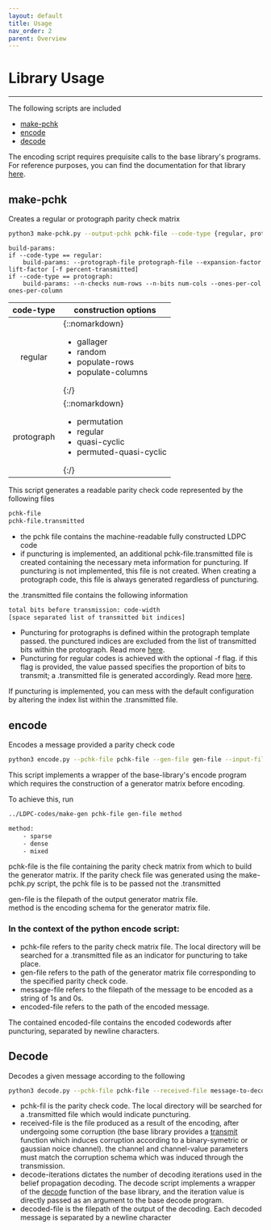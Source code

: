 ```yaml
---
layout: default
title: Usage
nav_order: 2
parent: Overview
---
```


# Library Usage
---

The following scripts are included
* [make-pchk](usage.html#make-pchk)
* [encode](usage.html#encode)
* [decode](usage.html#decode)

The encoding script requires prequisite calls to the base library's programs. For reference purposes, you can find the documentation for that library [here](./LDPC-codes/progs.html).

## make-pchk
Creates a regular or protograph parity check matrix
```sh
python3 make-pchk.py --output-pchk pchk-file --code-type {regular, protograph} --construction construction-option build-params
```
```
build-params:
if --code-type == regular:
    build-params: --protograph-file protograph-file --expansion-factor lift-factor [-f percent-transmitted]
if --code-type == protograph:
    build-params: --n-checks num-rows --n-bits num-cols --ones-per-col ones-per-column
```

| code-type |  construction options |
|:-:|-|
| regular | {::nomarkdown}<ul><li>gallager</li><li>random</li><li>populate-rows</li><li>populate-columns</li></ul>{:/} |
| protograph | {::nomarkdown}<ul><li>permutation</li><li>regular</li><li>quasi-cyclic</li><li>permuted-quasi-cyclic</li></ul>{:/} |

This script generates a readable parity check code represented by the following files
```sh
pchk-file
pchk-file.transmitted
```

* the pchk file contains the machine-readable fully constructed LDPC code
* if puncturing is implemented, an additional pchk-file.transmitted file is created containing the necessary meta information for puncturing. If puncturing is not implemented, this file is not created. When creating a protograph code, this file is always generated regardless of puncturing.

the .transmitted file contains the following information
```sh
total bits before transmission: code-width
[space separated list of transmitted bit indices]
```
* Puncturing for protographs is defined within the protograph template passed. the punctured indices are excluded from the list of transmitted bits within the protograph. Read more [here](TODO).
* Puncturing for regular codes is achieved with the optional -f flag. if this flag is provided, the value passed specifies the proportion of bits to transmit; a .transmitted file is generated accordingly. Read more [here](TODO).

If puncturing is implemented, you can mess with the default configuration by altering the index list within the .transmitted file.


## encode
Encodes a message provided a parity check code
```sh
python3 encode.py --pchk-file pchk-file --gen-file gen-file --input-file message-file --output-file encoded-file 
```
This script implements a wrapper of the base-library's encode program which requires
the construction of a generator matrix before encoding.

To achieve this, run 
```sh
../LDPC-codes/make-gen pchk-file gen-file method
```
```sh
method:
    - sparse
    - dense
    - mixed
```
pchk-file is the file containing the parity check matrix from which to build the generator matrix. If the parity check file was generated using the make-pchk.py script, the pchk file is to be passed not the .transmitted

gen-file is the filepath of the output generator matrix file. <br>
method is the encoding schema for the generator matrix file.

###  In the context of the python encode script:

* pchk-file refers to the parity check matrix file. The local directory will be searched for a .transmitted file as an indicator for puncturing to take place.
* gen-file refers to the path of the generator matrix file corresponding to the specified parity check code.
* message-file refers to the filepath of the message to be encoded as a string of 1s and 0s.
* encoded-file refers to the path of the encoded message.

The contained encoded-file contains the encoded codewords after puncturing, separated by newline characters.

## Decode
Decodes a given message according to the following
```sh
python3 decode.py --pchk-file pchk-file --received-file message-to-decode --output-file decodeed-output --channel {bsc, awgn} --channel-parameters channel-value [--decode-iterations decode-iterations]
```
* pchk-fil is the parity check code. The local directory will be searched for a .transmitted file which would indicate puncturing.
* received-file is the file produced as a result of the encoding, after undergoing some corruption (the base library provides a [transmit](./LDPC-codes/channel.html#transmit) function which induces corruption according to a binary-symetric or gaussian noice channel). the channel and channel-value parameters must match the corruption schema which was induced through the transmission.
* decode-iterations dictates the number of decoding iterations used in the belief propagation decoding. The decode script implements a wrapper of the [decode](./LDPC-codes/decoding.html#decode) function of the base library, and the iteration value is directly passed as an argument to the base decode program.
* decoded-file is the filepath of the output of the decoding. Each decoded message is separated by a newline character
